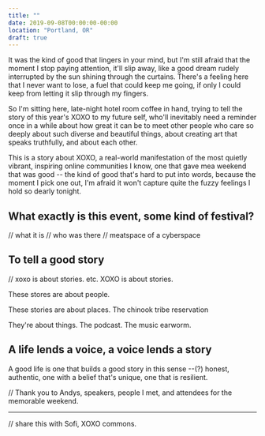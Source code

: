 ```yaml
---
title: ""
date: 2019-09-08T00:00:00-00:00
location: "Portland, OR"
draft: true
---
```


It was the kind of good that lingers in your mind, but I'm still afraid that the moment I stop paying attention, it'll slip away, like a good dream rudely interrupted by the sun shining through the curtains. There's a feeling here that I never want to lose, a fuel that could keep me going, if only I could keep from letting it slip through my fingers.

So I'm sitting here, late-night hotel room coffee in hand, trying to tell the story of this year's XOXO to my future self, who'll inevitably need a reminder once in a while about how great it can be to meet other people who care so deeply about such diverse and beautiful things, about creating art that speaks truthfully, and about each other.

This is a story about XOXO, a real-world manifestation of the most quietly vibrant, inspiring online communities I know, one that gave mea  weekend that was good -- the kind of good that's hard to put into words, because the moment I pick one out, I'm afraid it won't capture quite the fuzzy feelings I hold so dearly tonight.

## What exactly is this event, some kind of festival?

// what it is
// who was there
// meatspace of a cyberspace

## To tell a good story

// xoxo is about stories. etc.
XOXO is about stories.

These stores are about people.

These stories are about places. The chinook tribe reservation

They're about things. The podcast. The music earworm.

## A life lends a voice, a voice lends a story

A good life is one that builds a good story in this sense --(?) honest, authentic, one with a belief that's unique, one that is resilient.

// Thank you to Andys, speakers, people I met, and attendees for the memorable weekend.

---

// share this with Sofi, XOXO commons.

